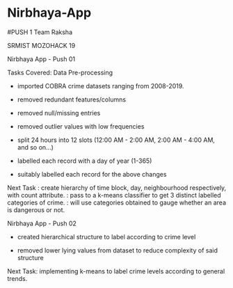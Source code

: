# Nirbhaya-App

#PUSH 1
Team Raksha

SRMIST MOZOHACK 19

Nirbhaya App - Push 01

Tasks Covered: Data Pre-processing

- imported COBRA crime datasets ranging from 2008-2019.

- removed redundant features/columns

- removed null/missing entries

- removed outlier values with low frequencies

- split 24 hours into 12 slots (12:00 AM - 2:00 AM, 2:00 AM - 4:00 AM, and so on...)

- labelled each record with a day of year (1-365)

- suitably labelled each record for the above changes

Next Task : create hierarchy of time block, day, neighbourhood respectively, with count attribute.
	: pass to a k-means classifier to get 3 distinct labelled categories of crime.
	: will use categories obtained to gauge whether an area is dangerous or not.


Nirbhaya App - Push 02

- created hierarchical structure to label according to crime level

- removed lower lying values from dataset to reduce complexity of said structure

Next Task: implementing k-means to label crime levels according to general trends.
